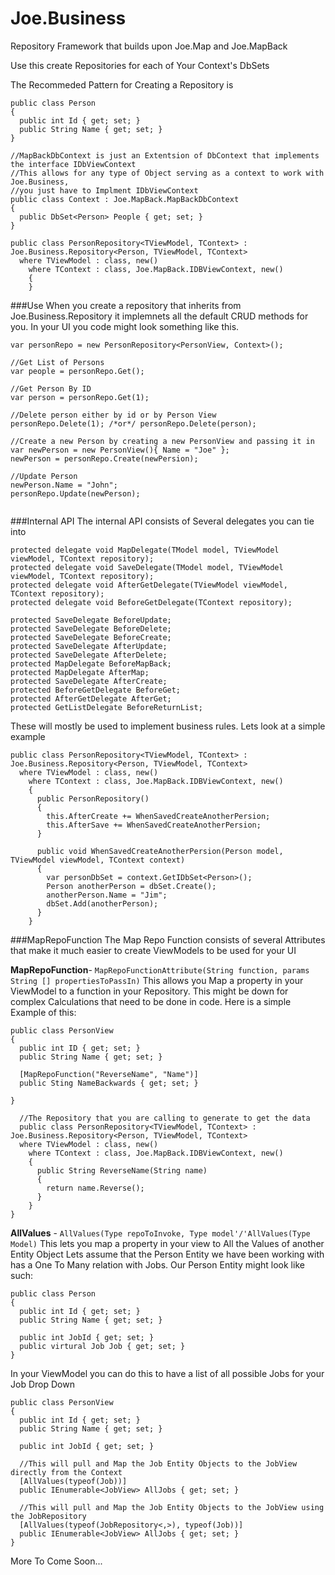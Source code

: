 Joe.Business
============

Repository Framework that builds upon Joe.Map and Joe.MapBack

Use this create Repositories for each of Your Context's DbSets

The Recommeded Pattern for Creating a Repository is

```
public class Person
{
  public int Id { get; set; }
  public String Name { get; set; }
}

//MapBackDbContext is just an Extentsion of DbContext that implements the interface IDbViewContext
//This allows for any type of Object serving as a context to work with Joe.Business,
//you just have to Implment IDbViewContext
public class Context : Joe.MapBack.MapBackDbContext
{
  public DbSet<Person> People { get; set; }
}

public class PersonRepository<TViewModel, TContext> : Joe.Business.Repository<Person, TViewModel, TContext>
  where TViewModel : class, new()
	where TContext : class, Joe.MapBack.IDBViewContext, new()
	{
	}
```
###Use
When you create a repository that inherits from Joe.Business.Repository it implemnets all the default CRUD methods for you.
In your UI you code might look something like this.

```
var personRepo = new PersonRepository<PersonView, Context>();

//Get List of Persons
var people = personRepo.Get();

//Get Person By ID
var person = personRepo.Get(1);

//Delete person either by id or by Person View
personRepo.Delete(1); /*or*/ personRepo.Delete(person);

//Create a new Person by creating a new PersonView and passing it in
var newPerson = new PersonView(){ Name = "Joe" };
newPerson = personRepo.Create(newPersion);

//Update Person
newPerson.Name = "John";
personRepo.Update(newPerson);


```

###Internal API
The internal API consists of Several delegates you can tie into
```
protected delegate void MapDelegate(TModel model, TViewModel viewModel, TContext repository);
protected delegate void SaveDelegate(TModel model, TViewModel viewModel, TContext repository);
protected delegate void AfterGetDelegate(TViewModel viewModel, TContext repository);
protected delegate void BeforeGetDelegate(TContext repository);

protected SaveDelegate BeforeUpdate;
protected SaveDelegate BeforeDelete;
protected SaveDelegate BeforeCreate;
protected SaveDelegate AfterUpdate;
protected SaveDelegate AfterDelete;
protected MapDelegate BeforeMapBack;
protected MapDelegate AfterMap;
protected SaveDelegate AfterCreate;
protected BeforeGetDelegate BeforeGet;
protected AfterGetDelegate AfterGet;
protected GetListDelegate BeforeReturnList;
```

These will mostly be used to implement business rules. Lets look at a simple example
```
public class PersonRepository<TViewModel, TContext> : Joe.Business.Repository<Person, TViewModel, TContext>
  where TViewModel : class, new()
	where TContext : class, Joe.MapBack.IDBViewContext, new()
	{
	  public PersonRepository()
	  {
	    this.AfterCreate += WhenSavedCreateAnotherPersion;
	    this.AfterSave += WhenSavedCreateAnotherPersion;
	  }
	
	  public void WhenSavedCreateAnotherPersion(Person model, TViewModel viewModel, TContext context)
	  {
	    var personDbSet = context.GetIDbSet<Person>();
	    Person anotherPerson = dbSet.Create();
	    anotherPerson.Name = "Jim";
	    dbSet.Add(anotherPerson);
	  }
	}
```

###MapRepoFunction
The Map Repo Function consists of several Attributes that make it much easier to create ViewModels to be used for your UI

__MapRepoFunction__- `MapRepoFunctionAttribute(String function, params String [] propertiesToPassIn)` This allows you Map a
property in your ViewModel to a function in your Repository. This might be down for complex Calculations that need to be done
in code. Here is a simple Example of this:

```
public class PersonView 
{
  public int ID { get; set; }
  public String Name { get; set; }
  
  [MapRepoFunction("ReverseName", "Name")]
  public Sting NameBackwards { get; set; }
  
}
  
  //The Repository that you are calling to generate to get the data
  public class PersonRepository<TViewModel, TContext> : Joe.Business.Repository<Person, TViewModel, TContext>
  where TViewModel : class, new()
	where TContext : class, Joe.MapBack.IDBViewContext, new()
	{
	  public String ReverseName(String name)
	  {
	    return name.Reverse();
	  }
	}
}
```

__AllValues__ - `AllValues(Type repoToInvoke, Type model'/'AllValues(Type Model)` This lets you map a property in your view
to All the Values of another Entity Object Lets assume that the Person Entity we have been working with has a One To Many
relation with Jobs. Our Person Entity might look like such:

```
public class Person
{
  public int Id { get; set; }
  public String Name { get; set; }

  public int JobId { get; set; }
  public virtural Job Job { get; set; }
}
```

In your ViewModel you can do this to have a list of all possible Jobs for your Job Drop Down

```
public class PersonView
{
  public int Id { get; set; }
  public String Name { get; set; }
  
  public int JobId { get; set; }
  
  //This will pull and Map the Job Entity Objects to the JobView directly from the Context
  [AllValues(typeof(Job))]
  public IEnumerable<JobView> AllJobs { get; set; }
  
  //This will pull and Map the Job Entity Objects to the JobView using the JobRepository
  [AllValues(typeof(JobRepository<,>), typeof(Job))]
  public IEnumerable<JobView> AllJobs { get; set; }
}
```

More To Come Soon...

